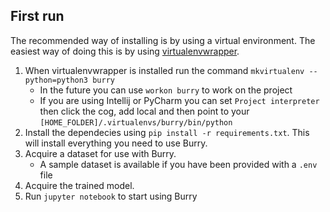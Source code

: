 ## First run
The recommended way of installing is by using a virtual environment. The easiest way of doing this is by using [virtualenvwrapper](https://virtualenvwrapper.readthedocs.io/en/latest/install.html#quick-start).

1. When virtualenvwrapper is installed run the command `mkvirtualenv --python=python3 burry`
    * In the future you can use `workon burry` to work on the project 
    * If you are using Intellij or PyCharm you can set `Project interpreter` then click the cog, add local and then point to your `[HOME_FOLDER]/.virtualenvs/burry/bin/python`
1. Install the dependecies using `pip install -r requirements.txt`. This will install everything you need to use Burry.
1. Acquire a dataset for use with Burry.
    * A sample dataset is available if you have been provided with a `.env` file
1. Acquire the trained model.
1. Run `jupyter notebook` to start using Burry
